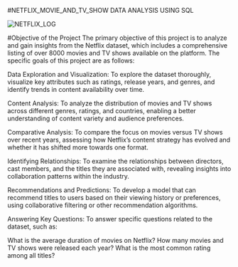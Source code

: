 #NETFLIX_MOVIE_AND_TV_SHOW DATA ANALYSIS  USING SQL  

![NETFLIX_LOG](https://i.ytimg.com/vi/ZMak63mHq5Y/maxresdefault.jpg) 

#Objective of the Project
The primary objective of this project is to analyze and gain insights from the Netflix dataset, which includes a comprehensive listing of over 8000 movies and TV shows available on the platform. The specific goals of this project are as follows:

Data Exploration and Visualization: To explore the dataset thoroughly, visualize key attributes such as ratings, release years, and genres, and identify trends in content availability over time.

Content Analysis: To analyze the distribution of movies and TV shows across different genres, ratings, and countries, enabling a better understanding of content variety and audience preferences.

Comparative Analysis: To compare the focus on movies versus TV shows over recent years, assessing how Netflix’s content strategy has evolved and whether it has shifted more towards one format.

Identifying Relationships: To examine the relationships between directors, cast members, and the titles they are associated with, revealing insights into collaboration patterns within the industry.

Recommendations and Predictions: To develop a model that can recommend titles to users based on their viewing history or preferences, using collaborative filtering or other recommendation algorithms.

Answering Key Questions: To answer specific questions related to the dataset, such as:

What is the average duration of movies on Netflix?
How many movies and TV shows were released each year?
What is the most common rating among all titles?
